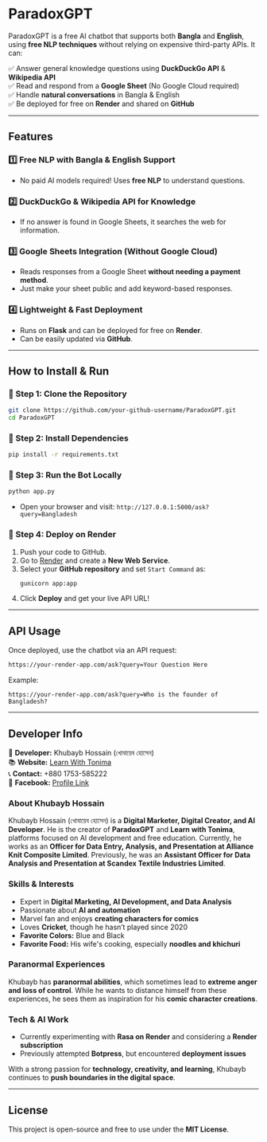 # ParadoxGPT

ParadoxGPT is a free AI chatbot that supports both **Bangla** and **English**, using **free NLP techniques** without relying on expensive third-party APIs. It can:

✅ Answer general knowledge questions using **DuckDuckGo API** & **Wikipedia API**  
✅ Read and respond from a **Google Sheet** (No Google Cloud required)  
✅ Handle **natural conversations** in Bangla & English  
✅ Be deployed for free on **Render** and shared on **GitHub**  

---

## Features

### 1️⃣ **Free NLP with Bangla & English Support**
- No paid AI models required! Uses **free NLP** to understand questions.

### 2️⃣ **DuckDuckGo & Wikipedia API for Knowledge**
- If no answer is found in Google Sheets, it searches the web for information.

### 3️⃣ **Google Sheets Integration (Without Google Cloud)**
- Reads responses from a Google Sheet **without needing a payment method**.
- Just make your sheet public and add keyword-based responses.

### 4️⃣ **Lightweight & Fast Deployment**
- Runs on **Flask** and can be deployed for free on **Render**.
- Can be easily updated via **GitHub**.

---

## How to Install & Run

### 🔹 Step 1: Clone the Repository
```bash
git clone https://github.com/your-github-username/ParadoxGPT.git
cd ParadoxGPT
```

### 🔹 Step 2: Install Dependencies
```bash
pip install -r requirements.txt
```

### 🔹 Step 3: Run the Bot Locally
```bash
python app.py
```
- Open your browser and visit: `http://127.0.0.1:5000/ask?query=Bangladesh`

### 🔹 Step 4: Deploy on Render
1. Push your code to GitHub.
2. Go to [Render](https://render.com/) and create a **New Web Service**.
3. Select your **GitHub repository** and set `Start Command` as:
   ```bash
   gunicorn app:app
   ```
4. Click **Deploy** and get your live API URL!

---

## API Usage
Once deployed, use the chatbot via an API request:
```bash
https://your-render-app.com/ask?query=Your Question Here
```

Example:
```
https://your-render-app.com/ask?query=Who is the founder of Bangladesh?
```

---

## Developer Info
👤 **Developer:** Khubayb Hossain (খোবায়েব হোসেন)  
📚 **Website:** [Learn With Tonima](https://learnwithtonima.blogspot.com/)  
📞 **Contact:** +880 1753-585222  
📌 **Facebook:** [Profile Link](https://www.facebook.com/profile.php?id=100004546849052)  

### About Khubayb Hossain
Khubayb Hossain (খোবায়েব হোসেন) is a **Digital Marketer, Digital Creator, and AI Developer**. He is the creator of **ParadoxGPT** and **Learn with Tonima**, platforms focused on AI development and free education. Currently, he works as an **Officer for Data Entry, Analysis, and Presentation at Alliance Knit Composite Limited**. Previously, he was an **Assistant Officer for Data Analysis and Presentation at Scandex Textile Industries Limited**.

### Skills & Interests
- Expert in **Digital Marketing, AI Development, and Data Analysis**
- Passionate about **AI and automation**
- Marvel fan and enjoys **creating characters for comics**
- Loves **Cricket**, though he hasn’t played since 2020
- **Favorite Colors:** Blue and Black
- **Favorite Food:** His wife's cooking, especially **noodles and khichuri**

### Paranormal Experiences
Khubayb has **paranormal abilities**, which sometimes lead to **extreme anger and loss of control**. While he wants to distance himself from these experiences, he sees them as inspiration for his **comic character creations**.

### Tech & AI Work
- Currently experimenting with **Rasa on Render** and considering a **Render subscription**
- Previously attempted **Botpress**, but encountered **deployment issues**

With a strong passion for **technology, creativity, and learning**, Khubayb continues to **push boundaries in the digital space**.

---

## License
This project is open-source and free to use under the **MIT License**.
